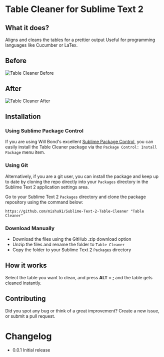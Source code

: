 # Table Cleaner for Sublime Text 2

## What it does?

Aligns and cleans the tables for a prettier output Useful for programming
languages like Cucumber or LaTex.

## Before

![Table Cleaner Before](https://dl.dropbox.com/u/8314245/TableCleanerBefore.png)

## After

![Table Cleaner After](https://dl.dropbox.com/u/8314245/TableCleanerAfter.png)

## Installation

### Using Sublime Package Control

If you are using Will Bond's excellent [Sublime Package Control](http://wbond.net/sublime_packages/package_control), you can easily install the Table Cleaner package via the `Package Control: Install Package` menu item.

### Using Git

Alternatively, if you are a git user, you can install the package and keep up to date by cloning the repo directly into your `Packages` directory in the Sublime Text 2 application settings area.

Go to your Sublime Text 2 `Packages` directory and clone the package repository using the command below:

    https://github.com/mishu91/Sublime-Text-2-Table-Cleaner "Table Cleaner"

### Download Manually

* Download the files using the GitHub .zip download option
* Unzip the files and rename the folder to `Table Cleaner`
* Copy the folder to your Sublime Text 2 `Packages` directory

## How it works
Select the table you want to clean, and press **ALT + ;** and the table gets cleaned instantly.

## Contributing
Did you spot any bug or think of a great improvement? Create a new issue, or submit a pull request.

# Changelog
- 0.0.1 Initial release
